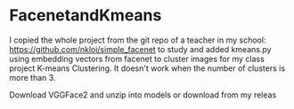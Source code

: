 # FacenetandKmeans
I copied the whole project from the git repo of a teacher in my school: https://github.com/nkloi/simple_facenet to study and added kmeans.py using embedding vectors from facenet to cluster images for my class project K-means Clustering. It doesn't work when the number of clusters is more than 3.

Download VGGFace2 and unzip into models or download from my releas 
